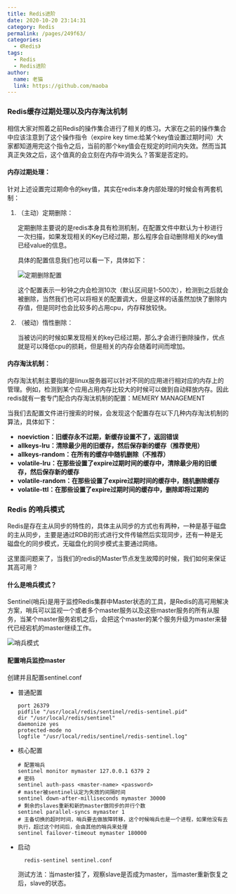 ```yaml
---
title: Redis进阶
date: 2020-10-20 23:14:31
category: Redis
permalink: /pages/249f63/
categories: 
  - 《Redis》
tags: 
  - Redis
  - Redis进阶
author: 
  name: 老猫
  link: https://github.com/maoba
---
```


### Redis缓存过期处理以及内存淘汰机制

相信大家对照着之前Redis的操作集合进行了相关的练习。大家在之前的操作集合中应该注意到了这个操作指令（expire key time:给某个key值设置过期时间）大家都知道用完这个指令之后，当前的那个key值会在规定的时间内失效。然而当其真正失效之后，这个值真的会立刻在内存中消失么？答案是否定的。
<!-- more -->
#### 内存过期处理：

针对上述设置完过期命令的key值，其实在redis本身内部处理的时候会有两套机制：

1. （主动）定期删除：

   定期删除主要说的是redis本身具有检测机制，在配置文件中默认为十秒进行一次扫描，如果发现相关的Key已经过期，那么程序会自动删除相关的key值已经value的信息。

   具体的配置信息我们也可以看一下，具体如下：

     ![定期删除配置](https://cdn.ktdaddy.com/redis/dqsc.png)

   这个配置表示一秒钟之内会检测10次（默认区间是1-500次），检测到之后就会被删除，当然我们也可以将相关的配置调大，但是这样的话虽然加快了删除内存值，但是同时也会比较多的占用cpu，内存释放较快。

2. （被动）惰性删除：

   当被访问的时候如果发现相关的key已经过期，那么才会进行删除操作，优点就是可以降低cpu的损耗，但是相关的内存会随着时间而增加。

#### 内存淘汰机制：

内存淘汰机制主要指的是linux服务器可以针对不同的应用进行相对应的内存上的管理。例如，检测到某个应用占用内存比较大的时候可以做到自动释放内存。因此redis就有一套专门配合内存淘汰机制的配置：MEMERY MANAGEMENT

当我们去配置文件进行搜索的时候，会发现这个配置存在以下几种内存淘汰机制的算法，具体如下：

-  **noeviction：旧缓存永不过期，新缓存设置不了，返回错误** 
-  **allkeys-lru：清除最少用的旧缓存，然后保存新的缓存（推荐使用）** 
-   **allkeys-random：在所有的缓存中随机删除（不推荐）** 
-   **volatile-lru：在那些设置了expire过期时间的缓存中，清除最少用的旧缓存，然后保存新的缓存** 
-  **volatile-random：在那些设置了expire过期时间的缓存中，随机删除缓存** 
-  **volatile-ttl：在那些设置了expire过期时间的缓存中，删除即将过期的** 

### Redis 的哨兵模式

Redis是存在主从同步的特性的，具体主从同步的方式也有两种，一种是基于磁盘的主从同步，主要是通过RDB的形式进行文件传输然后实现同步，还有一种是无磁盘化的同步模式，无磁盘化的同步模式主要通过网络。

这里面问题来了，当我们的redis的Master节点发生故障的时候，我们如何来保证其高可用？

#### 什么是哨兵模式？

Sentinel(哨兵)是用于监控Redis集群中Master状态的工具，是Redis的高可用解决方案，哨兵可以监视一个或者多个master服务以及这些master服务的所有从服务，当某个master服务宕机之后，会把这个master的某个服务升级为master来替代已经宕机的master继续工作。

![哨兵模式](https://cdn.ktdaddy.com/redis/sbms.png)

#### 配置哨兵监控master

创建并且配置sentinel.conf

- 普通配置

  ```shell
  port 26379
  pidfile "/usr/local/redis/sentinel/redis-sentinel.pid"
  dir "/usr/local/redis/sentinel"
  daemonize yes
  protected-mode no
  logfile "/usr/local/redis/sentinel/redis-sentinel.log"
  ```

- 核心配置

  ```shell
  # 配置哨兵
  sentinel monitor mymaster 127.0.0.1 6379 2
  # 密码
  sentinel auth-pass <master-name> <password>
  # master被sentinel认定为失效的间隔时间
  sentinel down-after-milliseconds mymaster 30000
  # 剩余的slaves重新和新的master做同步的并行个数
  sentinel parallel-syncs mymaster 1
  # 主备切换的超时时间，哨兵要去做故障转移，这个时候哨兵也是一个进程，如果他没有去执行，超过这个时间后，会由其他的哨兵来处理
  sentinel failover-timeout mymaster 180000
  ```


- 启动
  ```shell
    redis-sentinel sentinel.conf
  ```

  测试方法：当master挂了，观察slave是否成为master，当master重新恢复之后，slave的状态。